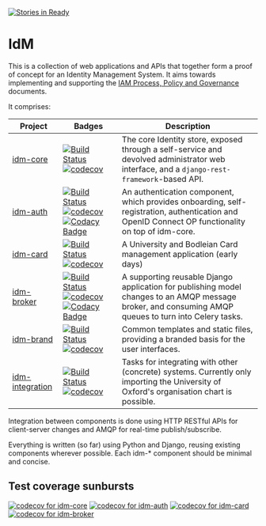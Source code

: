 [![Stories in Ready](https://badge.waffle.io/alexsdutton/idm.png?label=ready&title=Ready)](https://waffle.io/alexsdutton/idm?utm_source=badge)
# IdM

This is a collection of web applications and APIs that together form a proof of
concept for an Identity Management System. It aims towards implementing and
supporting the [IAM Process, Policy and
Governance](https://ox-it.github.io/iam-ppg) documents.

It comprises:

Project | Badges | Description
--- | --- | ---
[idm-core](https://github.com/alexsdutton/idm-core) | [![Build Status](https://travis-ci.org/alexsdutton/idm-core.svg?branch=master)](https://travis-ci.org/alexsdutton/idm-core) [![codecov](https://codecov.io/gh/alexsdutton/idm-core/branch/master/graph/badge.svg)](https://codecov.io/gh/alexsdutton/idm-core) | The core Identity store, exposed through a self-service and devolved administrator web interface, and a `django-rest-framework`-based API.
[idm-auth](https://github.com/alexsdutton/idm-auth) | [![Build Status](https://travis-ci.org/alexsdutton/idm-auth.svg?branch=master)](https://travis-ci.org/alexsdutton/idm-auth) [![codecov](https://codecov.io/gh/alexsdutton/idm-auth/branch/master/graph/badge.svg)](https://codecov.io/gh/alexsdutton/idm-auth) [![Codacy Badge](https://api.codacy.com/project/badge/Grade/862642b5c38140cfa5549048c07f361b)](https://www.codacy.com/app/alexsdutton/idm-auth) | An authentication component, which provides onboarding, self-registration, authentication and OpenID Connect OP functionality on top of idm-core.
[idm-card](https://github.com/alexsdutton/idm-card) | [![Build Status](https://travis-ci.org/alexsdutton/idm-card.svg?branch=master)](https://travis-ci.org/alexsdutton/idm-card) [![codecov](https://codecov.io/gh/alexsdutton/idm-card/branch/master/graph/badge.svg)](https://codecov.io/gh/alexsdutton/idm-card) | A University and Bodleian Card management application (early days)
[idm-broker](https://github.com/alexsdutton/idm-broker) | [![Build Status](https://travis-ci.org/alexsdutton/idm-broker.svg?branch=master)](https://travis-ci.org/alexsdutton/idm-broker) [![codecov](https://codecov.io/gh/alexsdutton/idm-broker/branch/master/graph/badge.svg)](https://codecov.io/gh/alexsdutton/idm-broker) [![Codacy Badge](https://api.codacy.com/project/badge/Grade/beaa12a3f44e4296abe601bed0f9d309)](https://www.codacy.com/app/alexsdutton/idm-broker) | A supporting reusable Django application for publishing model changes to an AMQP message broker, and consuming AMQP queues to turn into Celery tasks.
[idm-brand](https://github.com/alexsdutton/idm-brand) | [![Build Status](https://travis-ci.org/alexsdutton/idm-brand.svg?branch=master)](https://travis-ci.org/alexsdutton/idm-brand) [![codecov](https://codecov.io/gh/alexsdutton/idm-brand/branch/master/graph/badge.svg)](https://codecov.io/gh/alexsdutton/idm-brand) | Common templates and static files, providing a branded basis for the user interfaces.
[idm-integration](https://github.com/alexsdutton/idm-integration) | [![Build Status](https://travis-ci.org/alexsdutton/idm-integration.svg?branch=master)](https://travis-ci.org/alexsdutton/idm-integration) [![codecov](https://codecov.io/gh/alexsdutton/idm-integration/branch/master/graph/badge.svg)](https://codecov.io/gh/alexsdutton/idm-integration) | Tasks for integrating with other (concrete) systems. Currently only importing the University of Oxford's organisation chart is possible.

Integration between components is done using HTTP RESTful APIs for
client-server changes and AMQP for real-time publish/subscribe.

Everything is written (so far) using Python and Django, reusing existing
components wherever possible. Each idm-\* component should be minimal and
concise.

## Test coverage sunbursts

[![codecov for idm-core](https://codecov.io/gh/alexsdutton/idm-core/branch/master/graphs/sunburst.svg)](https://codecov.io/gh/alexsdutton/idm-core)
[![codecov for idm-auth](https://codecov.io/gh/alexsdutton/idm-auth/branch/master/graphs/sunburst.svg)](https://codecov.io/gh/alexsdutton/idm-auth)
[![codecov for idm-card](https://codecov.io/gh/alexsdutton/idm-card/branch/master/graphs/sunburst.svg)](https://codecov.io/gh/alexsdutton/idm-card)
[![codecov for idm-broker](https://codecov.io/gh/alexsdutton/idm-broker/branch/master/graphs/sunburst.svg)](https://codecov.io/gh/alexsdutton/idm-broker)
